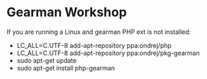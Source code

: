Gearman Workshop
=====================================

If you are running a Linux and gearman PHP ext is not installed:
* LC_ALL=C.UTF-8 add-apt-repository ppa:ondrej/php
* LC_ALL=C.UTF-8 add-apt-repository ppa:ondrej/pkg-gearman
* sudo apt-get update
* sudo apt-get install php-gearman